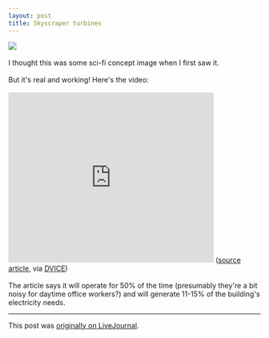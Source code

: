 ```yaml
---
layout: post
title: Skyscraper turbines
---
```


<div class="entry-item s2-entrytext"><img src="http://i.treehugger.com/images/2007/5/24/bahrain_wind_turbine.jpg"/><br/><br/>I thought this was some sci-fi concept image when I first saw it.<br/><br/>But it's real and working! Here's the video:<br/><br/><iframe allowfullscreen="" class="lj_embedcontent" frameborder="0" height="340" name="embed_4339226_7" src="http://l.lj-toys.com/?auth_token=sessionless%3A1491904800%3Aembedcontent%3A4339226%267%26%260%3A9a2a618961fc0455f0410593d94193333578102c&amp;moduleid=7&amp;preview=0&amp;journalid=4339226&amp;noads=" width="410"></iframe> (<a href="http://www.worldarchitecturenews.com/index.php?fuseaction=wanappln.projectview&amp;upload_id=2133" rel="nofollow">source article</a>, via <a href="http://dvice.com/" rel="nofollow">DVICE</a>)<br/><br/>The article says it will operate for 50% of the time (presumably they're a bit noisy for daytime office workers?) and will generate 11-15% of the building's electricity needs.</div><p><hr></p><p>This post was <a href="http://ferkeltongs.livejournal.com/25243.html">originally on LiveJournal</a>.</p>